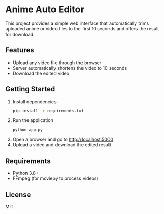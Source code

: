 # Anime Auto Editor

This project provides a simple web interface that automatically trims uploaded anime or video files to the first 10 seconds and offers the result for download.

## Features
- Upload any video file through the browser
- Server automatically shortens the video to 10 seconds
- Download the edited video

## Getting Started
1. Install dependencies
   ```bash
   pip install -r requirements.txt
   ```
2. Run the application
   ```bash
   python app.py
   ```
3. Open a browser and go to [http://localhost:5000](http://localhost:5000)
4. Upload a video and download the edited result

## Requirements
- Python 3.8+
- FFmpeg (for moviepy to process videos)

## License
MIT
